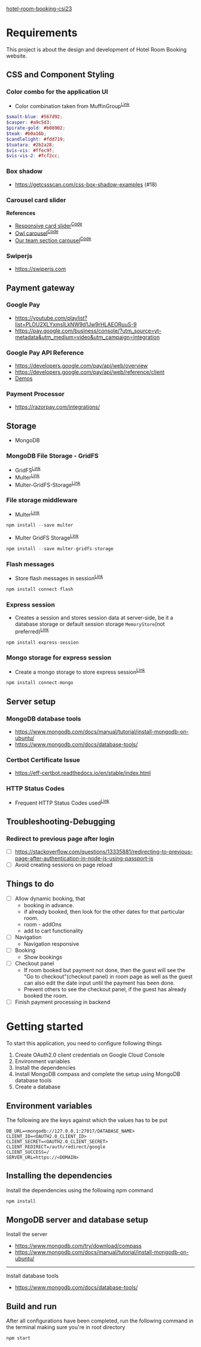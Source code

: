 [hotel-room-booking-csi23](https://bookaashiyana.onrender.com)
# Requirements
This project is about the design and development of Hotel Room Booking website.
## CSS and Component Styling
### Color combo for the application UI
* Color combination taken from MuffinGroup<sup>[Link](https://muffingroup.com/blog/yellow-color-palette/)</sup>
```scss
$smalt-blue: #567d92;
$casper: #a9c5d3;
$pirate-gold: #b08902;
$teak: #b0a16b;
$candlelight: #fdd719;
$tuatara: #2b2a28;
$vis-vis: #ffec9f;
$vis-vis-2: #fcf2cc;
```
### Box shadow
* https://getcssscan.com/css-box-shadow-examples (#18)
### Carousel card slider
**References**
* [Responsive card slider](https://youtu.be/qOO6lVMhmGc)<sup>[Code](https://www.codingnepalweb.com/responsive-card-slider-javascript/)</sup>
* [Owl carousel](https://youtu.be/BKKcGb80MOs)<sup>[Code](https://www.codingnepalweb.com/create-sliding-card-html-css-javascript/)</sup>
* [Our team section carousel](https://youtu.be/k-Od6skhZfo)<sup>[Code](https://github.com/devmode-on/Card-Slider)</sup>
### Swiperjs
* https://swiperjs.com
## Payment gateway
### Google Pay
* https://youtube.com/playlist?list=PLOU2XLYxmsILkNW9d1Jw9rHLAEORuuS-9
* https://pay.google.com/business/console/?utm_source=yt-metadata&utm_medium=video&utm_campaign=integration
### Google Pay API Reference
* https://developers.google.com/pay/api/web/overview
* https://developers.google.com/pay/api/web/reference/client
* [Demos](https://developers.google.com/pay/api/web/guides/resources/demos)
### Payment Processor
* https://razorpay.com/integrations/
## Storage
* MongoDB
### MongoDB File Storage - GridFS
* GridFS<sup>[Link](https://www.mongodb.com/docs/drivers/node/current/fundamentals/gridfs/#overview)</sup>
* Multer<sup>[Link](https://github.com/expressjs/multer)</sup>
* Multer-GridFS-Storage<sup>[Link](https://github.com/devconcept/multer-gridfs-storage)</sup>
### File storage middleware
* Multer<sup>[Link](https://expressjs.com/en/resources/middleware/multer.html)</sup>
```javascript
npm install --save multer
```
* Multer GridFS Storage<sup>[Link](https://github.com/devconcept/multer-gridfs-storage)</sup>
```javascript
npm install --save multer-gridfs-storage
```
### Flash messages
* Store flash messages in session<sup>[Link](https://github.com/jaredhanson/connect-flash)</sup>
```javascript
npm install connect-flash
```
### Express session
* Creates a session and stores session data at server-side, be it a database storage or default session storage `MemoryStore`(not preferred)<sup>[Link](https://expressjs.com/en/resources/middleware/session.html)</sup>
```javascript
npm install express-session
```
### Mongo storage for express session
* Create a mongo storage to store express session<sup>[Link](https://github.com/jdesboeufs/connect-mongo)</sup>
```javascript
npm install connect-mongo
```
## Server setup
### MongoDB database tools
* https://www.mongodb.com/docs/manual/tutorial/install-mongodb-on-ubuntu/
* https://www.mongodb.com/docs/database-tools/
### Certbot Certificate Issue
* https://eff-certbot.readthedocs.io/en/stable/index.html
### HTTP Status Codes
* Frequent HTTP Status Codes used<sup>[Link](https://developer.mozilla.org/en-US/docs/Web/HTTP/Status#server_error_responses)</sup>
## Troubleshooting-Debugging
### Redirect to previous page after login
* [ ] https://stackoverflow.com/questions/13335881/redirecting-to-previous-page-after-authentication-in-node-js-using-passport-js
* [ ] Avoid creating sessions on page reload
## Things to do
* [ ] Allow dynamic booking, that
    * booking in advance.
    * if already booked, then look for the other dates for that particular room.
    * room - addOns
    * add to cart functionality
* [ ] Navigation
    * Navigation responsive
* [ ] Booking
    * Show bookings
* [ ] Checkout panel
    * If room booked but payment not done, then the guest will see the "Go to checkout"(checkout panel) in room page as well as the guest can also edit the date input until the payment has been done.
    * Prevent others to see the checkout panel, if the guest has already booked the room.
* [ ] Finish payment processing in backend
# Getting started
To start this application, you need to configure following things
1. Create OAuth2.0 client credentials on Google Cloud Console
2. Environment variables
3. Install the dependencies
4. Install MongoDB compass and complete the setup using MongoDB database tools
5. Create a database
## Environment variables
The following are the keys against which the values has to be put
```
DB_URL=<mongodb://127.0.0.1:27017/DATABASE_NAME>
CLIENT_ID=<OAUTH2.0_CLIENT_ID>
CLIENT_SECRET=<OAUTH2.0_CLIENT_SECRET>
CLIENT_REDIRECT=/auth/redirect/google
CLIENT_SUCCESS=/
SERVER_URL=https://<DOMAIN>
```
## Installing the dependencies
Install the dependencies using the following npm command
```javascript
npm install
```
## MongoDB server and database setup
Install the server
* https://www.mongodb.com/try/download/compass
* https://www.mongodb.com/docs/manual/tutorial/install-mongodb-on-ubuntu/
--------
Install database tools
* https://www.mongodb.com/docs/database-tools/
## Build and run
After all configurations have been completed, run the following command in the terminal making sure you're in root directory
```javascript
npm start
```